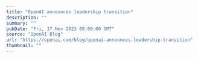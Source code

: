 ```yaml
---
title: "OpenAI announces leadership transition"
description: ""
summary: ""
pubDate: "Fri, 17 Nov 2023 08:00:00 GMT"
source: "OpenAI Blog"
url: "https://openai.com/blog/openai-announces-leadership-transition"
thumbnail: ""
---
```


